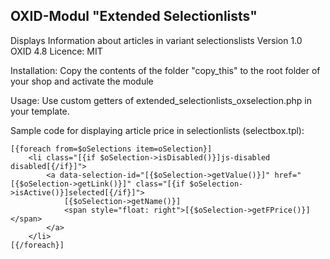 
OXID-Modul "Extended Selectionlists"
-----------------------------------------------
Displays Information about articles in variant selectionslists
Version 1.0 OXID 4.8
Licence: MIT

Installation:
Copy the contents of the folder "copy_this" to the root folder of your shop and activate the module

Usage:
Use custom getters of extended_selectionlists_oxselection.php in your template.

Sample code for displaying article price in selectionlists (selectbox.tpl):

    [{foreach from=$oSelections item=oSelection}]
        <li class="[{if $oSelection->isDisabled()}]js-disabled disabled[{/if}]">
            <a data-selection-id="[{$oSelection->getValue()}]" href="[{$oSelection->getLink()}]" class="[{if $oSelection->isActive()}]selected[{/if}]">
                [{$oSelection->getName()}]
                <span style="float: right">[{$oSelection->getFPrice()}]</span>
            </a>
        </li>
    [{/foreach}]